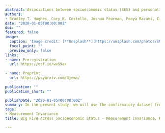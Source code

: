 ```yaml
---
abstract: Associations between socioeconomic status (SES) and personality, traits and developmental trajectories, have important implications for theory and application. Progress in understanding these associations depends on evaluating how well personality measures function in socioeconomically diverse samples. In the present study, we will use the confirmatory dataset from AIID, a large online study, to address three basic questions about personality and SES. First, we will evaluate the measurement invariance of a common measure of personality, the Big Five Inventory, across indicators of education, income, and occupational prestige. Second, we will estimate previously reported associations between SES indicators and personality in new data to see if they align with past evidence. Third, we will test whether mean-level age trends in personality generalize across levels of SES. The results will have important implications for the validity of past and future research on associations between personality and SES. Additionally, the results will provide insight into differences in personality development trajectories that can inform future work investigating the causal mechanisms between personality and SES.
authors:
- Bradley T. Hughes, Cory K. Costello, Joshua Pearman, Pooya Razavi, Cianna Bedford-Petersen, Rita M. Ludwig, & Sanjay Srivastava
date: "2020-01-05T00:00:00Z"
doi: ""
featured: false
image:
  caption: 'Image credit: [**Unsplash**](https://unsplash.com/photos/s9CC2SKySJM)'
  focal_point: ""
  preview_only: false
links:
- name: Preregistration
  url: https://osf.io/wv59a/
  
- name: Preprint
  url: https://psyarxiv.com/4jema/
  
publication: ""
publication_short: ""

publishDate: "2020-01-05T00:00:00Z"
summary: In the present study, we will use the confirmatory dataset from AIID, a large online study, to address three basic questions about personality and SES.
tags:
- Measurement Invariance
title: Big Five Across Socioeconomic Status - Measurement Invariance, Relationships, and Age Trends

---
```


